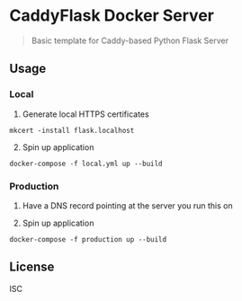 # CaddyFlask Docker Server

> Basic template for Caddy-based Python Flask Server


## Usage

### Local

1. Generate local HTTPS certificates

```
mkcert -install flask.localhost
```

2. Spin up application

```
docker-compose -f local.yml up --build
```

### Production

1. Have a DNS record pointing at the server you run this on

2. Spin up application

```
docker-compose -f production up --build
```

## License 

ISC 
